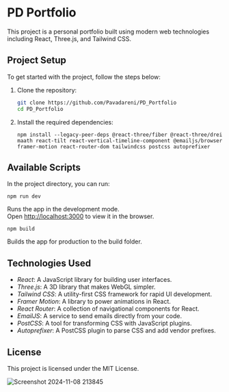 # PD Portfolio

This project is a personal portfolio built using modern web technologies including React, Three.js, and Tailwind CSS.

## Project Setup

To get started with the project, follow the steps below:

1. Clone the repository:
    ```bash
    git clone https://github.com/Pavadareni/PD_Portfolio
    cd PD_Portfolio
    ```

2. Install the required dependencies:
    ```
    npm install --legacy-peer-deps @react-three/fiber @react-three/drei maath react-tilt react-vertical-timeline-component @emailjs/browser framer-motion react-router-dom tailwindcss postcss autoprefixer
    ```

## Available Scripts

In the project directory, you can run:

```
npm run dev
```

Runs the app in the development mode.\
Open [http://localhost:3000](http://localhost:3000) to view it in the browser.

```
npm build
```

Builds the app for production to the build folder.

## Technologies Used

- *React*: A JavaScript library for building user interfaces.
- *Three.js*: A 3D library that makes WebGL simpler.
- *Tailwind CSS*: A utility-first CSS framework for rapid UI development.
- *Framer Motion*: A library to power animations in React.
- *React Router*: A collection of navigational components for React.
- *EmailJS*: A service to send emails directly from your code.
- *PostCSS*: A tool for transforming CSS with JavaScript plugins.
- *Autoprefixer*: A PostCSS plugin to parse CSS and add vendor prefixes.

## License

This project is licensed under the MIT License.

![Screenshot 2024-11-08 213845](https://github.com/user-attachments/assets/98023cb7-af4f-45ee-8e5d-6ff1526ab137)


